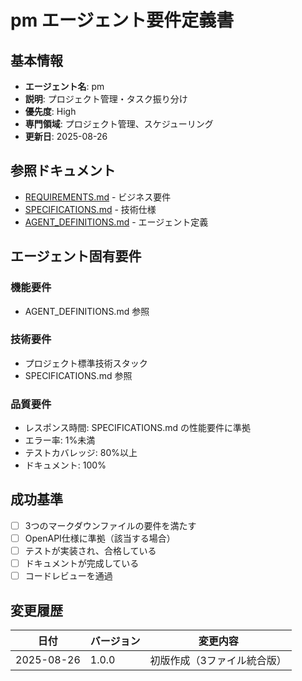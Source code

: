 # pm エージェント要件定義書

## 基本情報
- **エージェント名**: pm
- **説明**: プロジェクト管理・タスク振り分け
- **優先度**: High
- **専門領域**: プロジェクト管理、スケジューリング
- **更新日**: 2025-08-26

## 参照ドキュメント
- [REQUIREMENTS.md](../../../REQUIREMENTS.md) - ビジネス要件
- [SPECIFICATIONS.md](../../../SPECIFICATIONS.md) - 技術仕様
- [AGENT_DEFINITIONS.md](../../../AGENT_DEFINITIONS.md) - エージェント定義

## エージェント固有要件

### 機能要件
- AGENT_DEFINITIONS.md 参照

### 技術要件
- プロジェクト標準技術スタック
- SPECIFICATIONS.md 参照

### 品質要件
- レスポンス時間: SPECIFICATIONS.md の性能要件に準拠
- エラー率: 1%未満
- テストカバレッジ: 80%以上
- ドキュメント: 100%

## 成功基準
- [ ] 3つのマークダウンファイルの要件を満たす
- [ ] OpenAPI仕様に準拠（該当する場合）
- [ ] テストが実装され、合格している
- [ ] ドキュメントが完成している
- [ ] コードレビューを通過

## 変更履歴
| 日付 | バージョン | 変更内容 |
|------|-----------|----------|
| 2025-08-26 | 1.0.0 | 初版作成（3ファイル統合版） |
